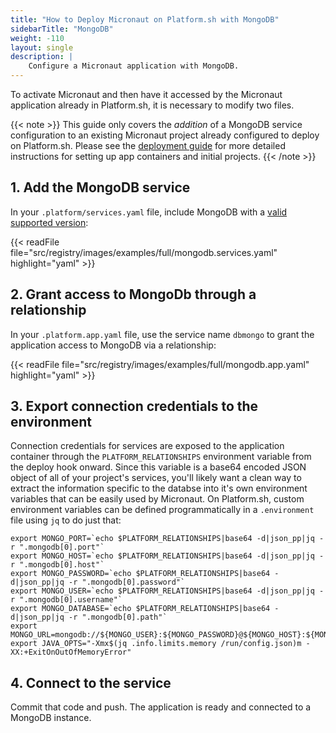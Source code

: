 ```yaml
---
title: "How to Deploy Micronaut on Platform.sh with MongoDB"
sidebarTitle: "MongoDB"
weight: -110
layout: single
description: |
    Configure a Micronaut application with MongoDB.
---
```


To activate Micronaut and then have it accessed by the Micronaut application already in Platform.sh, it is necessary to modify two files. 

{{< note >}}
This guide only covers the *addition* of a MongoDB service configuration to an existing Micronaut project already configured to deploy on Platform.sh. Please see the [deployment guide](/guides/micronaut/deploy/_index.md) for more detailed instructions for setting up app containers and initial projects. 
{{< /note >}}

## 1. Add the MongoDB service

In your `.platform/services.yaml` file, include MongoDB with a [valid supported version](/configuration/services/mongodb.md):

{{< readFile file="src/registry/images/examples/full/mongodb.services.yaml" highlight="yaml" >}}

## 2. Grant access to MongoDb through a relationship

In your `.platform.app.yaml` file, use the service name `dbmongo` to grant the application access to MongoDB via a relationship:

{{< readFile file="src/registry/images/examples/full/mongodb.app.yaml" highlight="yaml" >}}

## 3. Export connection credentials to the environment

Connection credentials for services are exposed to the application container through the `PLATFORM_RELATIONSHIPS` environment variable from the deploy hook onward. Since this variable is a base64 encoded JSON object of all of your project's services, you'll likely want a clean way to extract the information specific to the databse into it's own environment variables that can be easily used by Micronaut. On Platform.sh, custom environment variables can be defined programmatically in a `.environment` file using `jq` to do just that:

```text
export MONGO_PORT=`echo $PLATFORM_RELATIONSHIPS|base64 -d|json_pp|jq -r ".mongodb[0].port"`
export MONGO_HOST=`echo $PLATFORM_RELATIONSHIPS|base64 -d|json_pp|jq -r ".mongodb[0].host"`
export MONGO_PASSWORD=`echo $PLATFORM_RELATIONSHIPS|base64 -d|json_pp|jq -r ".mongodb[0].password"`
export MONGO_USER=`echo $PLATFORM_RELATIONSHIPS|base64 -d|json_pp|jq -r ".mongodb[0].username"`
export MONGO_DATABASE=`echo $PLATFORM_RELATIONSHIPS|base64 -d|json_pp|jq -r ".mongodb[0].path"`
export MONGO_URL=mongodb://${MONGO_USER}:${MONGO_PASSWORD}@${MONGO_HOST}:${MONGO_PORT}/${MONGO_DATABASE}
export JAVA_OPTS="-Xmx$(jq .info.limits.memory /run/config.json)m -XX:+ExitOnOutOfMemoryError"
```



## 4. Connect to the service

Commit that code and push. The application is ready and connected to a MongoDB instance.
